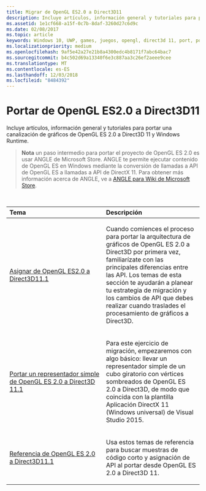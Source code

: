 ```yaml
---
title: Migrar de OpenGL ES2.0 a Direct3D11
description: Incluye artículos, información general y tutoriales para portar una canalización de gráficos de OpenGL ES 2.0 a Direct3D 11 y a Windows Runtime.
ms.assetid: 1e1cf668-a15f-0c7b-8daf-3260d27c6d9c
ms.date: 02/08/2017
ms.topic: article
keywords: Windows 10, UWP, games, juegos, opengl, direct3d 11, port, portar, graphics, gráficos
ms.localizationpriority: medium
ms.openlocfilehash: 9af5e42a27e21b8a4300edc4b8171f7abc64bac7
ms.sourcegitcommit: b4c502d69a13340f6e3c887aa3c26ef2aeee9cee
ms.translationtype: MT
ms.contentlocale: es-ES
ms.lasthandoff: 12/03/2018
ms.locfileid: "8484392"
---
```

# <a name="port-from-opengl-es-20-to-direct3d-11"></a>Portar de OpenGL ES2.0 a Direct3D11



Incluye artículos, información general y tutoriales para portar una canalización de gráficos de OpenGL ES 2.0 a Direct3D 11 y Windows Runtime.

> **Nota**  un paso intermedio para portar el proyecto de OpenGL ES 2.0 es usar ANGLE de Microsoft Store. ANGLE te permite ejecutar contenido de OpenGL ES en Windows mediante la conversión de llamadas a API de OpenGL ES a llamadas a API de DirectX 11. Para obtener más información acerca de ANGLE, ve a [ANGLE para Wiki de Microsoft Store](http://go.microsoft.com/fwlink/p/?linkid=618387).

 

<table>
<colgroup>
<col width="50%" />
<col width="50%" />
</colgroup>
<thead>
<tr class="header">
<th align="left">Tema</th>
<th align="left">Descripción</th>
</tr>
</thead>
<tbody>
<tr class="odd">
<td align="left"><p><a href="map-concepts-and-infrastructure.md">Asignar de OpenGL ES2.0 a Direct3D11.1</a></p></td>
<td align="left"><p>Cuando comiences el proceso para portar la arquitectura de gráficos de OpenGL ES 2.0 a Direct3D por primera vez, familiarízate con las principales diferencias entre las API. Los temas de esta sección te ayudarán a planear tu estrategia de migración y los cambios de API que debes realizar cuando traslades el procesamiento de gráficos a Direct3D.</p></td>
</tr>
<tr class="even">
<td align="left"><p><a href="port-a-simple-opengl-es-2-0-renderer-to-directx-11-1.md">Portar un representador simple de OpenGL ES 2.0 a Direct3D 11.1</a></p></td>
<td align="left"><p>Para este ejercicio de migración, empezaremos con algo básico: llevar un representador simple de un cubo giratorio con vértices sombreados de OpenGL ES 2.0 a Direct3D, de modo que coincida con la plantilla Aplicación DirectX 11 (Windows universal) de Visual Studio 2015.</p></td>
</tr>
<tr class="odd">
<td align="left"><p><a href="opengl-es-2-0-to-directx-11-1-reference.md">Referencia de OpenGL ES 2.0 a Direct3D11.1</a></p></td>
<td align="left"><p>Usa estos temas de referencia para buscar muestras de código corto y asignación de API al portar desde OpenGL ES 2.0 a Direct3D 11.</p></td>
</tr>
</tbody>
</table>

 

 

 




